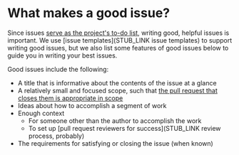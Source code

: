 # What makes a good issue?

Since issues [serve as the project's to-do list](index.md#what-are-github-issues-and-how-do-we-use-them), writing good, helpful issues is important.
We use [issue templates](STUB_LINK issue templates) to support writing good issues, but we also list some features of good issues below to guide you in writing your best issues.

Good issues include the following:

* A title that is informative about the contents of the issue at a glance
* A relatively small and focused scope, such that [the pull request that closes them is appropriate in scope](../../contributing-to-analyses/creating-pull-requests/scoping-pull-requests.md)
* Ideas about how to accomplish a segment of work
* Enough context
  * For someone other than the author to accomplish the work
  * To set up [pull request reviewers for success](STUB_LINK review process, probably)
* The requirements for satisfying or closing the issue (when known)

<!-- Good and bad issues examples could go here -->